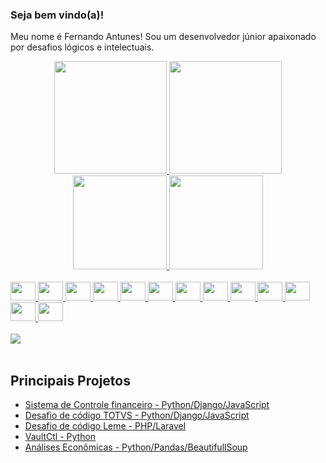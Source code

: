 ### Seja bem vindo(a)!

<p>Meu nome é Fernando Antunes! Sou um desenvolvedor júnior apaixonado por desafios lógicos e intelectuais.</p>

<div align="center">
  <a href="https://github.com/fantunesdev">
  <img height="180em" src="https://github-readme-stats.vercel.app/api/top-langs/?username=fantunesdev&layout=compact&langs_count=7&theme=github_dark"/>
  <img height="180em" src="https://github-readme-stats.vercel.app/api?username=fantunesdev&show_icons=true&theme=github_dark&include_all_commits=true&count_private=true"/>
  <img height="150em" src="https://github-profile-summary-cards.vercel.app/api/cards/profile-details?username=fantunesdev&theme=github_dark"/>
  <img height="150em" src="https://github-profile-summary-cards.vercel.app/api/cards/productive-time?username=fantunesdev&theme=github_dark"/>
</div>
<!--
<div>
  <img src="https://img.shields.io/badge/Python-ED8B00?style=for-the-badge&logo=python&logoColor=white">
  <img src="https://img.shields.io/badge/django-43853D?style=for-the-badge&logo=django&logoColor=white">
  <img src="https://img.shields.io/badge/flask-000000?style=for-the-badge&logo=flask&logoColor=white">
  <img src="https://img.shields.io/badge/MySQL-00000F?style=for-the-badge&amp;logo=mysql&amp;logoColor=white">
</div>
-->
<div style="display: inline_block"><br>
  <img src="https://cdn.jsdelivr.net/gh/devicons/devicon/icons/python/python-original.svg" height="30" width="40" />
  <img src="https://cdn.jsdelivr.net/gh/devicons/devicon/icons/django/django-plain.svg" height="30" width="40" />
  <img src="https://cdn.jsdelivr.net/gh/devicons/devicon/icons/sqlalchemy/sqlalchemy-original-wordmark.svg" height="30" width="40" />
  <img src="https://cdn.jsdelivr.net/gh/devicons/devicon/icons/flask/flask-original.svg" height="30" width="40" />
  <img src="https://cdn.jsdelivr.net/gh/devicons/devicon/icons/mysql/mysql-original-wordmark.svg" height="30" width="40" />
  <img src="https://cdn.jsdelivr.net/gh/devicons/devicon/icons/javascript/javascript-plain.svg" height="30" width="40" />
  <img src="https://cdn.jsdelivr.net/gh/devicons/devicon/icons/html5/html5-original-wordmark.svg" height="30" width="40" />
  <img src="https://cdn.jsdelivr.net/gh/devicons/devicon/icons/css3/css3-original-wordmark.svg" height="30" width="40" />
  <img src="https://cdn.jsdelivr.net/gh/devicons/devicon/icons/ubuntu/ubuntu-plain.svg" height="30" width="40" />
  <img src="https://cdn.jsdelivr.net/gh/devicons/devicon/icons/debian/debian-original.svg" height="30" width="40" />
  <img src="https://cdn.jsdelivr.net/gh/devicons/devicon/icons/nginx/nginx-original.svg" height="30" width="40" />
  <img src="https://cdn.jsdelivr.net/gh/devicons/devicon/icons/git/git-original.svg" height="30" width="40" />
  <img src="https://cdn.jsdelivr.net/gh/devicons/devicon/icons/github/github-original.svg" height="30" width="40" />
</div>
<br>
<div>
   <a href="https://www.linkedin.com/in/fernando-antunes-dev/" target="blank"><img src="https://img.shields.io/badge/-LinkedIn-%230077B5?style=for-the-badge&logo=linkedin&logoColor=white" target="_blank"></a> 
</div>
<br>
<div>
  <h2>Principais Projetos</h2>
  <ul>
    <li>
      <a href="https://github.com/fantunesdev/financeiro/tree/develop">Sistema de Controle financeiro - Python/Django/JavaScript</a><br>
    </li>
    <li>
      <a href="https://github.com/fantunesdev/password">Desafio de código TOTVS - Python/Django/JavaScript</a><br>
    </li>
    <li>
      <a href="https://github.com/fantunesdev/leme">Desafio de código Leme - PHP/Laravel</a><br>
    </li>
    <li>
      <a href="https://github.com/fantunesdev/vaultctl">VaultCtl - Python</a><br>
    </li>
    <li>
      <a href="https://github.com/fantunesdev/analises_economicas">Análises Econômicas - Python/Pandas/BeautifullSoup</a><br>
    </li>
  </ul>
</div>

